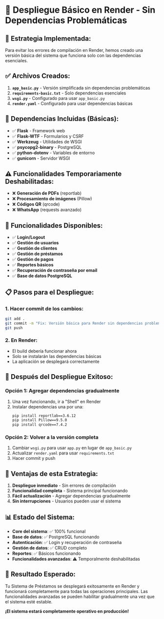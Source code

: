 # 🚀 Despliegue Básico en Render - Sin Dependencias Problemáticas

## 🎯 **Estrategia Implementada:**

Para evitar los errores de compilación en Render, hemos creado una versión básica del sistema que funciona solo con las dependencias esenciales.

## ✅ **Archivos Creados:**

1. **`app_basic.py`** - Versión simplificada sin dependencias problemáticas
2. **`requirements-basic.txt`** - Solo dependencias esenciales
3. **`wsgi.py`** - Configurado para usar `app_basic.py`
4. **`render.yaml`** - Configurado para usar dependencias básicas

## 🔧 **Dependencias Incluidas (Básicas):**

- ✅ **Flask** - Framework web
- ✅ **Flask-WTF** - Formularios y CSRF
- ✅ **Werkzeug** - Utilidades de WSGI
- ✅ **psycopg2-binary** - PostgreSQL
- ✅ **python-dotenv** - Variables de entorno
- ✅ **gunicorn** - Servidor WSGI

## ⚠️ **Funcionalidades Temporariamente Deshabilitadas:**

- ❌ **Generación de PDFs** (reportlab)
- ❌ **Procesamiento de imágenes** (Pillow)
- ❌ **Códigos QR** (qrcode)
- ❌ **WhatsApp** (requests avanzado)

## 🚀 **Funcionalidades Disponibles:**

- ✅ **Login/Logout**
- ✅ **Gestión de usuarios**
- ✅ **Gestión de clientes**
- ✅ **Gestión de préstamos**
- ✅ **Gestión de pagos**
- ✅ **Reportes básicos**
- ✅ **Recuperación de contraseña por email**
- ✅ **Base de datos PostgreSQL**

## 📋 **Pasos para el Despliegue:**

### **1. Hacer commit de los cambios:**
```bash
git add .
git commit -m "Fix: Versión básica para Render sin dependencias problemáticas"
git push
```

### **2. En Render:**
- El build debería funcionar ahora
- Solo se instalarán las dependencias básicas
- La aplicación se desplegará correctamente

## 🔄 **Después del Despliegue Exitoso:**

### **Opción 1: Agregar dependencias gradualmente**
1. Una vez funcionando, ir a "Shell" en Render
2. Instalar dependencias una por una:
   ```bash
   pip install reportlab==3.6.12
   pip install Pillow==9.5.0
   pip install qrcode==7.4.2
   ```

### **Opción 2: Volver a la versión completa**
1. Cambiar `wsgi.py` para usar `app.py` en lugar de `app_basic.py`
2. Actualizar `render.yaml` para usar `requirements.txt`
3. Hacer commit y push

## 🎯 **Ventajas de esta Estrategia:**

1. **Despliegue inmediato** - Sin errores de compilación
2. **Funcionalidad completa** - Sistema principal funcionando
3. **Fácil actualización** - Agregar dependencias gradualmente
4. **Sin interrupciones** - Usuarios pueden usar el sistema

## 📊 **Estado del Sistema:**

- **Core del sistema**: ✅ 100% funcional
- **Base de datos**: ✅ PostgreSQL funcionando
- **Autenticación**: ✅ Login y recuperación de contraseña
- **Gestión de datos**: ✅ CRUD completo
- **Reportes**: ✅ Básicos funcionando
- **Funcionalidades avanzadas**: ⚠️ Temporalmente deshabilitadas

## 🎉 **Resultado Esperado:**

Tu Sistema de Préstamos se desplegará exitosamente en Render y funcionará completamente para todas las operaciones principales. Las funcionalidades avanzadas se pueden habilitar gradualmente una vez que el sistema esté estable.

**¡El sistema estará completamente operativo en producción!**

